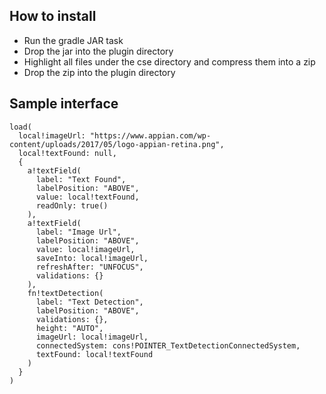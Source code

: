 ## How to install
* Run the gradle JAR task
* Drop the jar into the plugin directory
* Highlight all files under the cse directory and compress them into a zip
* Drop the zip into the plugin directory

## Sample interface
```
load(
  local!imageUrl: "https://www.appian.com/wp-content/uploads/2017/05/logo-appian-retina.png",
  local!textFound: null,
  {
    a!textField(
      label: "Text Found",
      labelPosition: "ABOVE",
      value: local!textFound,
      readOnly: true()
    ),
    a!textField(
      label: "Image Url",
      labelPosition: "ABOVE",
      value: local!imageUrl,
      saveInto: local!imageUrl,
      refreshAfter: "UNFOCUS",
      validations: {}
    ),
    fn!textDetection(
      label: "Text Detection",
      labelPosition: "ABOVE",
      validations: {},
      height: "AUTO",
      imageUrl: local!imageUrl,
      connectedSystem: cons!POINTER_TextDetectionConnectedSystem,
      textFound: local!textFound
    )
  }
)
```
